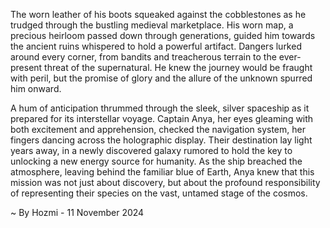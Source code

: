 
The worn leather of his boots squeaked against the cobblestones as he trudged through the bustling medieval marketplace. His worn map, a precious heirloom passed down through generations, guided him towards the ancient ruins whispered to hold a powerful artifact. Dangers lurked around every corner, from bandits and treacherous terrain to the ever-present threat of the supernatural. He knew the journey would be fraught with peril, but the promise of glory and the allure of the unknown spurred him onward.

A hum of anticipation thrummed through the sleek, silver spaceship as it prepared for its interstellar voyage. Captain Anya, her eyes gleaming with both excitement and apprehension, checked the navigation system, her fingers dancing across the holographic display. Their destination lay light years away, in a newly discovered galaxy rumored to hold the key to unlocking a new energy source for humanity.  As the ship breached the atmosphere, leaving behind the familiar blue of Earth, Anya knew that this mission was not just about discovery, but about the profound responsibility of representing their species on the vast, untamed stage of the cosmos. 

~ By Hozmi - 11 November 2024
